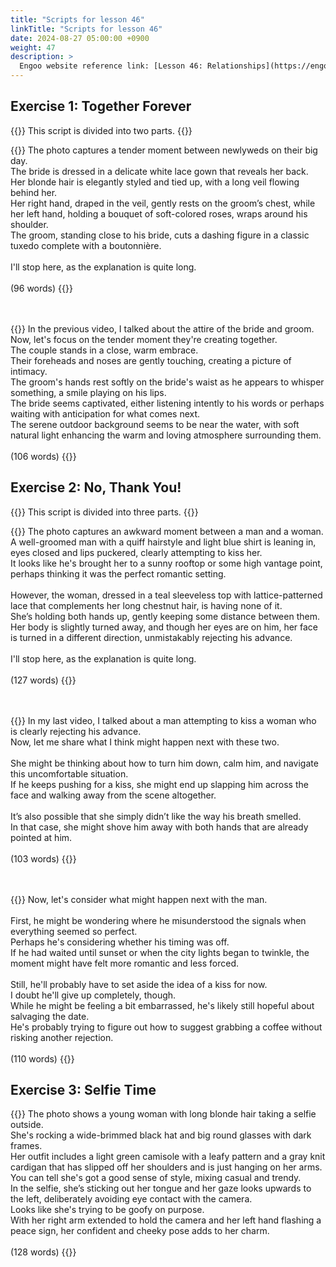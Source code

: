 ```yaml
---
title: "Scripts for lesson 46"
linkTitle: "Scripts for lesson 46"
date: 2024-08-27 05:00:00 +0900
weight: 47
description: >
  Engoo website reference link: [Lesson 46: Relationships](https://engoo.com/app/lessons/describing-pictures-intermediate-describing-pictures-relationships/KsK95k0kEeev4rucxjPDpw?category_id=P_HriMOnEeifo0O-yMP42w&course_id=ZZasjsOnEeiHZVOMC0VfdA)
---
```


## Exercise 1: Together Forever

{{<alert>}}
This script is divided into two parts.
{{</alert>}}

{{<card header="**1st script**">}}
The photo captures a tender moment between newlyweds on their big day. <br/>
The bride is dressed in a delicate white lace gown that reveals her back. <br/>
Her blonde hair is elegantly styled and tied up, with a long veil flowing behind her. <br/>
Her right hand, draped in the veil, gently rests on the groom’s chest, while her left hand, holding a bouquet of soft-colored roses, wraps around his shoulder.<br/>
The groom, standing close to his bride, cuts a dashing figure in a classic tuxedo complete with a boutonnière.<br/>
<br/>
I'll stop here, as the explanation is quite long.<br/>
<br/>
(96 words)
{{</card>}}

　

{{<card header="**2nd script**">}}
In the previous video, I talked about the attire of the bride and groom. <br/>
Now, let's focus on the tender moment they're creating together.<br/>
The couple stands in a close, warm embrace. <br/>
Their foreheads and noses are gently touching, creating a picture of intimacy. <br/>
The groom's hands rest softly on the bride's waist as he appears to whisper something, a smile playing on his lips. <br/>
The bride seems captivated, either listening intently to his words or perhaps waiting with anticipation for what comes next.<br/>
The serene outdoor background seems to be near the water, with soft natural light enhancing the warm and loving atmosphere surrounding them.<br/>
<br/>
(106 words)
{{</card>}}


## Exercise 2: No, Thank You!

{{<alert>}}
This script is divided into three parts.
{{</alert>}}

{{<card header="**1st script**">}}
The photo captures an awkward moment between a man and a woman. <br/>
A well-groomed man with a quiff hairstyle and light blue shirt is leaning in, eyes closed and lips puckered, clearly attempting to kiss her. <br/>
It looks like he's brought her to a sunny rooftop or some high vantage point, perhaps thinking it was the perfect romantic setting.<br/>
<br/>
However, the woman, dressed in a teal sleeveless top with lattice-patterned lace that complements her long chestnut hair, is having none of it. <br/>
She’s holding both hands up, gently keeping some distance between them. <br/>
Her body is slightly turned away, and though her eyes are on him, her face is turned in a different direction, unmistakably rejecting his advance. <br/>
<br/>
I'll stop here, as the explanation is quite long.<br/>
<br/>
(127 words)
{{</card>}}

　

{{<card header="**2nd script**">}}
In my last video, I talked about a man attempting to kiss a woman who is clearly rejecting his advance.<br/>
Now, let me share what I think might happen next with these two.<br/>
<br/>
She might be thinking about how to turn him down, calm him, and navigate this uncomfortable situation. <br/>
If he keeps pushing for a kiss, she might end up slapping him across the face and walking away from the scene altogether.<br/>
<br/>
It’s also possible that she simply didn’t like the way his breath smelled. <br/>
In that case, she might shove him away with both hands that are already pointed at him.<br/>
<br/>
(103 words)
{{</card>}}

　

{{<card header="**3rd script**">}}
Now, let's consider what might happen next with the man.<br/>
<br/>
First, he might be wondering where he misunderstood the signals when everything seemed so perfect. <br/>
Perhaps he's considering whether his timing was off. <br/>
If he had waited until sunset or when the city lights began to twinkle, the moment might have felt more romantic and less forced.<br/>
<br/>
Still, he'll probably have to set aside the idea of a kiss for now. <br/>
I doubt he'll give up completely, though. <br/>
While he might be feeling a bit embarrassed, he's likely still hopeful about salvaging the date.<br/>
He's probably trying to figure out how to suggest grabbing a coffee without risking another rejection.<br/>
<br/>
(110 words)
{{</card>}}


## Exercise 3: Selfie Time

{{<card header="**Script**">}}
The photo shows a young woman with long blonde hair taking a selfie outside.<br/>
She's rocking a wide-brimmed black hat and big round glasses with dark frames. <br/>
Her outfit includes a light green camisole with a leafy pattern and a gray knit cardigan that has slipped off her shoulders and is just hanging on her arms. <br/>
You can tell she's got a good sense of style, mixing casual and trendy.<br/>
In the selfie, she’s sticking out her tongue and her gaze looks upwards to the left, deliberately avoiding eye contact with the camera.<br/>
Looks like she's trying to be goofy on purpose.<br/>
With her right arm extended to hold the camera and her left hand flashing a peace sign, her confident and cheeky pose adds to her charm.<br/>
<br/>
(128 words)
{{</card>}}

